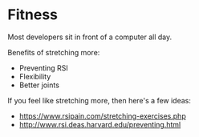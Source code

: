 # Fitness
Most developers sit in front of a computer all day.

Benefits of stretching more:
- Preventing RSI
- Flexibility
- Better joints

If you feel like stretching more, then here's a few ideas:
- https://www.rsipain.com/stretching-exercises.php
- http://www.rsi.deas.harvard.edu/preventing.html
